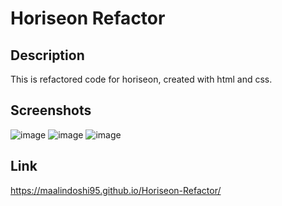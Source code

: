 # Horiseon Refactor

## Description
This is refactored code for horiseon, created with html and css.

## Screenshots
![image](https://user-images.githubusercontent.com/102562039/184547420-0df03de6-4803-4aa9-83c4-f6b77023d083.png)
![image](https://user-images.githubusercontent.com/102562039/184547449-54ad580e-02d3-46da-8b1a-d418f4372cb7.png)
![image](https://user-images.githubusercontent.com/102562039/184547456-51be8aa1-1964-4050-800d-4a7e15c8d8c2.png)

## Link
https://maalindoshi95.github.io/Horiseon-Refactor/
